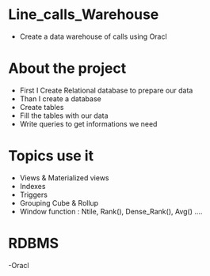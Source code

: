 # Line_calls_Warehouse
- Create a data warehouse of calls using Oracl

# About the project
- First I Create Relational database to prepare our data 
- Than I create a database 
- Create tables 
- Fill the tables with our data 
- Write queries to get informations we need 

# Topics use it 
- Views & Materialized views
- Indexes 
- Triggers 
- Grouping Cube & Rollup 
- Window function : Ntile, Rank(), Dense_Rank(), Avg() ....

# RDBMS
-Oracl




